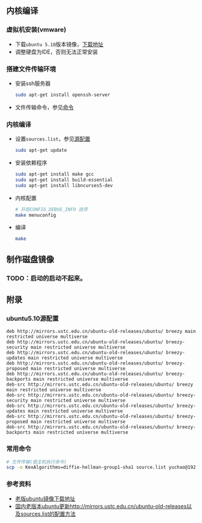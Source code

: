 ## 内核编译

### 虚拟机安装(vmware)

* 下载`ubuntu 5.10`版本镜像，[下载地址](https://old-releases.ubuntu.com/releases/)
* 调整硬盘为IDE，否则无法正常安装

### 搭建文件传输环境

* 安装ssh服务器

  ```bash
  sudo apt-get install openssh-server
  ```

* 文件传输命令，参见[命令](#常用命令)

### 内核编译

* 设置`sources.list`，参见[源配置](#ubuntu5.10源配置)

  ```bash
  sudo apt-get update
  ```

* 安装依赖程序

  ```bash
  sudo apt-get install make gcc
  sudo apt-get install build-essential
  sudo apt-get install libncurses5-dev
  ```

* 内核配置

  ```bash
  # 开启CONFIG_DEBUG_INFO 选项
  make menuconfig
  ```

* 编译

  ```bash
  make
  ```


## 制作磁盘镜像

### **TODO：启动的启动不起来。**





## 附录

### ubuntu5.10源配置

```
deb http://mirrors.ustc.edu.cn/ubuntu-old-releases/ubuntu/ breezy main restricted universe multiverse
deb http://mirrors.ustc.edu.cn/ubuntu-old-releases/ubuntu/ breezy-security main restricted universe multiverse
deb http://mirrors.ustc.edu.cn/ubuntu-old-releases/ubuntu/ breezy-updates main restricted universe multiverse
deb http://mirrors.ustc.edu.cn/ubuntu-old-releases/ubuntu/ breezy-proposed main restricted universe multiverse
deb http://mirrors.ustc.edu.cn/ubuntu-old-releases/ubuntu/ breezy-backports main restricted universe multiverse
deb-src http://mirrors.ustc.edu.cn/ubuntu-old-releases/ubuntu/ breezy main restricted universe multiverse
deb-src http://mirrors.ustc.edu.cn/ubuntu-old-releases/ubuntu/ breezy-security main restricted universe multiverse
deb-src http://mirrors.ustc.edu.cn/ubuntu-old-releases/ubuntu/ breezy-updates main restricted universe multiverse
deb-src http://mirrors.ustc.edu.cn/ubuntu-old-releases/ubuntu/ breezy-proposed main restricted universe multiverse
deb-src http://mirrors.ustc.edu.cn/ubuntu-old-releases/ubuntu/ breezy-backports main restricted universe multiverse
```

### 常用命令

```bash
# 文件传输(宿主机执行命令)
scp -o KexAlgorithms=diffie-hellman-group1-sha1 source.list yuchao@192.168.179.129:~/
```

### 参考资料

* [老版ubuntu镜像下载地址](https://old-releases.ubuntu.com/releases/)
* [国内老版本ubuntu更新http://mirrors.ustc.edu.cn/ubuntu-old-releases以及sources.list的配置方法](https://blog.csdn.net/snaking616/article/details/52966634)

